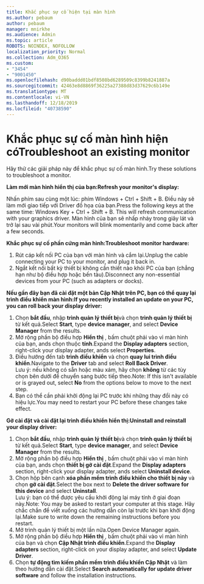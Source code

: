 ```yaml
---
title: Khắc phục sự cố hiện tại màn hình
ms.author: pebaum
author: pebaum
manager: mnirkhe
ms.audience: Admin
ms.topic: article
ROBOTS: NOINDEX, NOFOLLOW
localization_priority: Normal
ms.collection: Adm_O365
ms.custom:
- "3454"
- "9001450"
ms.openlocfilehash: d90baddd01bdf8508bd6289509c8399b8241887a
ms.sourcegitcommit: 42463e8d8869f36225a27388d83d37629c6b149e
ms.translationtype: MT
ms.contentlocale: vi-VN
ms.lasthandoff: 12/18/2019
ms.locfileid: "40738590"
---
```

# <a name="troubleshoot-an-existing-monitor"></a><span data-ttu-id="33039-102">Khắc phục sự cố màn hình hiện có</span><span class="sxs-lookup"><span data-stu-id="33039-102">Troubleshoot an existing monitor</span></span>

<span data-ttu-id="33039-103">Hãy thử các giải pháp này để khắc phục sự cố màn hình.</span><span class="sxs-lookup"><span data-stu-id="33039-103">Try these solutions to troubleshoot a monitor.</span></span> 

<span data-ttu-id="33039-104">**Làm mới màn hình hiển thị của bạn:**</span><span class="sxs-lookup"><span data-stu-id="33039-104">**Refresh your monitor's display:**</span></span>

<span data-ttu-id="33039-105">Nhấn phím sau cùng một lúc: phím Windows + Ctrl + Shift + B. Điều này sẽ làm mới giao tiếp với Driver đồ họa của bạn.</span><span class="sxs-lookup"><span data-stu-id="33039-105">Press the following keys at the same time: Windows Key  + Ctrl + Shift + B. This will refresh communication with your graphics driver.</span></span> <span data-ttu-id="33039-106">Màn hình của bạn sẽ nhấp nháy trong giây lát và trở lại sau vài phút.</span><span class="sxs-lookup"><span data-stu-id="33039-106">Your monitors will blink momentarily and come back after a few seconds.</span></span>

<span data-ttu-id="33039-107">**Khắc phục sự cố phần cứng màn hình:**</span><span class="sxs-lookup"><span data-stu-id="33039-107">**Troubleshoot monitor hardware:**</span></span>

1. <span data-ttu-id="33039-108">Rút cáp kết nối PC của bạn với màn hình và cắm lại.</span><span class="sxs-lookup"><span data-stu-id="33039-108">Unplug the cable connecting your PC to your monitor, and plug it back in.</span></span>
2. <span data-ttu-id="33039-109">Ngắt kết nối bất kỳ thiết bị không cần thiết nào khỏi PC của bạn (chẳng hạn như bộ điều hợp hoặc bến tàu).</span><span class="sxs-lookup"><span data-stu-id="33039-109">Disconnect any non-essential devices from your PC (such as adapters or docks).</span></span>

<span data-ttu-id="33039-110">**Nếu gần đây bạn đã cài đặt một bản Cập Nhật trên PC, bạn có thể quay lại trình điều khiển màn hình:**</span><span class="sxs-lookup"><span data-stu-id="33039-110">**If you recently installed an update on your PC, you can roll back your display driver:**</span></span>

1. <span data-ttu-id="33039-111">Chọn **bắt đầu**, nhập **trình quản lý thiết bị**và chọn **trình quản lý thiết bị** từ kết quả.</span><span class="sxs-lookup"><span data-stu-id="33039-111">Select **Start**, type **device manager**, and select **Device Manager** from the results.</span></span>
2. <span data-ttu-id="33039-112">Mở rộng phần bộ điều hợp **Hiển thị** , bấm chuột phải vào vỉ màn hình của bạn, ands chọn thuộc **tính**.</span><span class="sxs-lookup"><span data-stu-id="33039-112">Expand the **Display adapters** section, right-click your display adapter, ands select **Properties**.</span></span>
3. <span data-ttu-id="33039-113">Điều hướng đến tab **trình điều khiển** và chọn **quay lui trình điều khiển**.</span><span class="sxs-lookup"><span data-stu-id="33039-113">Navigate to the **Driver** tab and select **Roll Back Driver**.</span></span> <br>
<span data-ttu-id="33039-114">Lưu ý: nếu không có sẵn hoặc màu xám, hãy chọn **không** từ các tùy chọn bên dưới để chuyển sang bước tiếp theo.</span><span class="sxs-lookup"><span data-stu-id="33039-114">Note: If this isn't available or is grayed out, select **No** from the options below to move to the next step.</span></span>
4. <span data-ttu-id="33039-115">Bạn có thể cần phải khởi động lại PC trước khi những thay đổi này có hiệu lực.</span><span class="sxs-lookup"><span data-stu-id="33039-115">You may need to restart your PC before these changes take effect.</span></span>

<span data-ttu-id="33039-116">**Gỡ cài đặt và cài đặt lại trình điều khiển hiển thị:**</span><span class="sxs-lookup"><span data-stu-id="33039-116">**Uninstall and reinstall your display driver:**</span></span>

1. <span data-ttu-id="33039-117">Chọn **bắt đầu**, nhập **trình quản lý thiết bị**và chọn **trình quản lý thiết bị** từ kết quả.</span><span class="sxs-lookup"><span data-stu-id="33039-117">Select **Start**, type **device manager**, and select **Device Manager** from the results.</span></span>
2. <span data-ttu-id="33039-118">Mở rộng phần bộ điều hợp **Hiển thị** , bấm chuột phải vào vỉ màn hình của bạn, ands chọn **thiết bị gỡ cài đặt**.</span><span class="sxs-lookup"><span data-stu-id="33039-118">Expand the **Display adapters** section, right-click your display adapter, ands select **Uninstall device**.</span></span> 
3. <span data-ttu-id="33039-119">Chọn hộp bên cạnh **xóa phần mềm trình điều khiển cho thiết bị này** và chọn **gỡ cài đặt**.</span><span class="sxs-lookup"><span data-stu-id="33039-119">Select the box next to **Delete the driver software for this device** and select **Uninstall**.</span></span><br>
<span data-ttu-id="33039-120">Lưu ý: bạn có thể được yêu cầu khởi động lại máy tính ở giai đoạn này.</span><span class="sxs-lookup"><span data-stu-id="33039-120">Note: You may be asked to restart your computer at this stage.</span></span> <span data-ttu-id="33039-121">Hãy chắc chắn để viết xuống các hướng dẫn còn lại trước khi bạn khởi động lại.</span><span class="sxs-lookup"><span data-stu-id="33039-121">Make sure to write down the remaining instructions before you restart.</span></span>
4. <span data-ttu-id="33039-122">Mở trình quản lý thiết bị một lần nữa.</span><span class="sxs-lookup"><span data-stu-id="33039-122">Open Device Manager again.</span></span>
5. <span data-ttu-id="33039-123">Mở rộng phần bộ điều hợp **Hiển thị** , bấm chuột phải vào vỉ màn hình của bạn và chọn **Cập Nhật trình điều khiển**.</span><span class="sxs-lookup"><span data-stu-id="33039-123">Expand the **Display adapters** section, right-click on your display adapter, and select **Update Driver**.</span></span>
6. <span data-ttu-id="33039-124">Chọn **tự động tìm kiếm phần mềm trình điều khiển Cập Nhật** và làm theo hướng dẫn cài đặt.</span><span class="sxs-lookup"><span data-stu-id="33039-124">Select **Search automatically for update driver software** and follow the installation instructions.</span></span>